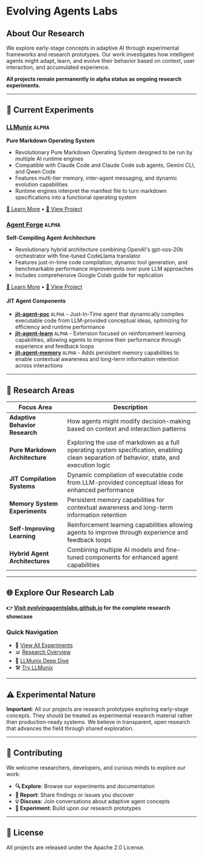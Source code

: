 # Evolving Agents Labs

## About Our Research

We explore early-stage concepts in adaptive AI through experimental frameworks and research prototypes. Our work investigates how intelligent agents might adapt, learn, and evolve their behavior based on context, user interaction, and accumulated experience.

**All projects remain permanently in alpha status as ongoing research experiments.**

---

## 🧪 Current Experiments

### [LLMunix](https://github.com/EvolvingAgentsLabs/llmunix) `ALPHA`
**Pure Markdown Operating System**
- Revolutionary Pure Markdown Operating System designed to be run by multiple AI runtime engines
- Compatible with Claude Code and Claude Code sub agents, Gemini CLI, and Qwen Code
- Features multi-tier memory, inter-agent messaging, and dynamic evolution capabilities
- Runtime engines interpret the manifest file to turn markdown specifications into a functional operating system

[📖 Learn More](https://evolvingagentslabs.github.io/experiments/llmunix.html) • [🚀 View Project](https://github.com/EvolvingAgentsLabs/llmunix)

### [Agent Forge](https://github.com/EvolvingAgentsLabs/agent-forge) `ALPHA`
**Self-Compiling Agent Architecture**
- Revolutionary hybrid architecture combining OpenAI's gpt-oss-20b orchestrator with fine-tuned CodeLlama translator
- Features just-in-time code compilation, dynamic tool generation, and benchmarkable performance improvements over pure LLM approaches
- Includes comprehensive Google Colab guide for replication

[📖 Learn More](https://evolvingagentslabs.github.io/experiments/agent-forge.html) • [🚀 View Project](https://github.com/EvolvingAgentsLabs/agent-forge)

#### JIT Agent Components

- **[jit-agent-poc](https://github.com/EvolvingAgentsLabs/jit-agent-poc)** `ALPHA` - Just-In-Time agent that dynamically compiles executable code from LLM-provided conceptual ideas, optimizing for efficiency and runtime performance
- **[jit-agent-learn](https://github.com/EvolvingAgentsLabs/jit-agent-learn)** `ALPHA` - Extension focused on reinforcement learning capabilities, allowing agents to improve their performance through experience and feedback loops
- **[jit-agent-memory](https://github.com/EvolvingAgentsLabs/jit-agent-memory)** `ALPHA` - Adds persistent memory capabilities to enable contextual awareness and long-term information retention across interactions

---

## 🔬 Research Areas

| Focus Area | Description |
|------------|-------------|
| **Adaptive Behavior Research** | How agents might modify decision-making based on context and interaction patterns |
| **Pure Markdown Architecture** | Exploring the use of markdown as a full operating system specification, enabling clean separation of behavior, state, and execution logic |
| **JIT Compilation Systems** | Dynamic compilation of executable code from LLM-provided conceptual ideas for enhanced performance |
| **Memory System Experiments** | Persistent memory capabilities for contextual awareness and long-term information retention |
| **Self-Improving Learning** | Reinforcement learning capabilities allowing agents to improve through experience and feedback loops |
| **Hybrid Agent Architectures** | Combining multiple AI models and fine-tuned components for enhanced agent capabilities |

---

## 🌐 Explore Our Research Lab

**👉 [Visit evolvingagentslabs.github.io](https://evolvingagentslabs.github.io) for the complete research showcase**

### Quick Navigation
- 🔬 [View All Experiments](https://evolvingagentslabs.github.io#experiments)
- 📊 [Research Overview](https://evolvingagentslabs.github.io#about)  
- 📖 [LLMunix Deep Dive](https://evolvingagentslabs.github.io/experiments/llmunix.html)
- 🛠️ [Try LLMunix](https://github.com/EvolvingAgentsLabs/llmunix#quick-start)

---

## ⚠️ Experimental Nature

**Important**: All our projects are research prototypes exploring early-stage concepts. They should be treated as experimental research material rather than production-ready systems. We believe in transparent, open research that advances the field through shared exploration.

---

## 🤝 Contributing

We welcome researchers, developers, and curious minds to explore our work:

- **🔍 Explore**: Browse our experiments and documentation
- **🐛 Report**: Share findings or issues you discover  
- **💡 Discuss**: Join conversations about adaptive agent concepts
- **🧪 Experiment**: Build upon our research prototypes

---

## 📄 License

All projects are released under the Apache 2.0 License.
